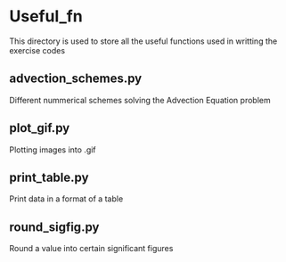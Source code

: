 # Useful_fn
This directory is used to store all the useful functions used in writting the exercise codes

## advection_schemes.py
Different nummerical schemes solving the Advection Equation problem

## plot_gif.py
Plotting images into .gif

## print_table.py
Print data in a format of a table

## round_sigfig.py
Round a value into certain significant figures